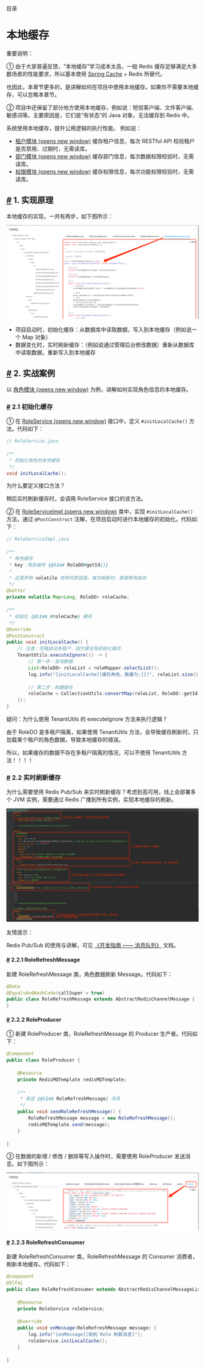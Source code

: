 目录

# 本地缓存

重要说明：

① 由于大家普遍反馈，“本地缓存”学习成本太高，一般 Redis 缓存足够满足大多数场景的性能要求，所以基本使用 [Spring Cache](/redis-cache) + Redis 所替代。

也因此，本章节更多的，是讲解如何在项目中使用本地缓存。如果你不需要本地缓存，可以忽略本章节。

② 项目中还保留了部分地方使用本地缓存，例如说：短信客户端、文件客户端、敏感词等。主要原因是，它们是“有状态”的 Java 对象，无法缓存到 Redis 中。

系统使用本地缓存，提升公用逻辑的执行性能。 例如说：

*   [租户模块 (opens new window)](https://github.com/YunaiV/ruoyi-vue-pro/blob/master/yudao-module-system/yudao-module-system-biz/src/main/java/cn/iocoder/yudao/module/system/service/tenant/TenantServiceImpl.java) 缓存租户信息，每次 RESTful API 校验租户是否禁用、过期时，无需读库。
*   [部门模块 (opens new window)](https://github.com/YunaiV/ruoyi-vue-pro/blob/master/yudao-module-system/yudao-module-system-biz/src/main/java/cn/iocoder/yudao/module/system/service/dept/DeptServiceImpl.java) 缓存部门信息，每次数据权限校验时，无需读库。
*   [权限模块 (opens new window)](https://github.com/YunaiV/ruoyi-vue-pro/blob/master/yudao-module-system/yudao-module-system-biz/src/main/java/cn/iocoder/yudao/module/system/service/permission/PermissionServiceImpl.java) 缓存权限信息，每次功能权限校验时，无需读库。

## [#](#_1-实现原理) 1. 实现原理

本地缓存的实现，一共有两步，如下图所示：

![整体流程](./static/04.png)

*   项目启动时，初始化缓存：从数据库中读取数据，写入到本地缓存（例如说一个 Map 对象）
*   数据变化时，实时刷新缓存：（例如说通过管理后台修改数据）重新从数据库中读取数据，重新写入到本地缓存

## [#](#_2-实战案例) 2. 实战案例

以 [角色模块 (opens new window)](https://github.com/YunaiV/ruoyi-vue-pro/blob/master/yudao-module-system/yudao-module-system-biz/src/main/java/cn/iocoder/yudao/module/system/service/permission/RoleServiceImpl.java) 为例，讲解如何实现角色信息的本地缓存。

### [#](#_2-1-初始化缓存) 2.1 初始化缓存

① 在 [RoleService (opens new window)](https://github.com/YunaiV/ruoyi-vue-pro/blob/master/yudao-module-system/yudao-module-system-biz/src/main/java/cn/iocoder/yudao/module/system/service/permission/RoleService.java) 接口中，定义 `#initLocalCache()` 方法。代码如下：

```java
// RoleService.java

/**
 * 初始化角色的本地缓存
 */
void initLocalCache();

```

为什么要定义接口方法？

稍后实时刷新缓存时，会调用 RoleService 接口的该方法。

② 在 [RoleServiceImpl (opens new window)](https://github.com/YunaiV/ruoyi-vue-pro/blob/master/yudao-module-system/yudao-module-system-biz/src/main/java/cn/iocoder/yudao/module/system/service/permission/RoleServiceImpl.java) 类中，实现 `#initLocalCache()` 方法，通过 `@PostConstruct` 注解，在项目启动时进行本地缓存的初始化。代码如下：

```java
// RoleServiceImpl.java

/**
 * 角色缓存
 * key：角色编号 {@link RoleDO#getId()}
 *
 * 这里声明 volatile 修饰的原因是，每次刷新时，直接修改指向
 */
@Getter
private volatile Map<Long, RoleDO> roleCache;

/**
 * 初始化 {@link #roleCache} 缓存
 */
@Override
@PostConstruct
public void initLocalCache() {
    // 注意：忽略自动多租户，因为要全局初始化缓存
    TenantUtils.executeIgnore(() -> {
        // 第一步：查询数据
        List<RoleDO> roleList = roleMapper.selectList();
        log.info("[initLocalCache][缓存角色，数量为:{}]", roleList.size());
    
        // 第二步：构建缓存
        roleCache = CollectionUtils.convertMap(roleList, RoleDO::getId);
    });
}

```

疑问：为什么使用 TenantUtils 的 executeIgnore 方法来执行逻辑？

由于 RoleDO 是多租户隔离，如果使用 TenantUtils 方法，会导致缓存刷新时，只加载某个租户的角色数据，导致本地缓存的错误。

所以，如果缓存的数据不存在多租户隔离的情况，可以不使用 TenantUtils 方法！！！！

### [#](#_2-2-实时刷新缓存) 2.2 实时刷新缓存

为什么需要使用 Redis Pub/Sub 来实时刷新缓存？考虑到高可用，线上会部署多个 JVM 实例，需要通过 Redis 广播到所有实例，实现本地缓存的刷新。

![实时刷新缓存](./static/02.png)

友情提示：

Redis Pub/Sub 的使用与讲解，可见 [《开发指南 —— 消息队列》](/message-queue/redis/) 文档。

#### [#](#_2-2-1-rolerefreshmessage) 2.2.1 RoleRefreshMessage

新建 RoleRefreshMessage 类，角色数据刷新 Message。代码如下：

```java
@Data
@EqualsAndHashCode(callSuper = true)
public class RoleRefreshMessage extends AbstractRedisChannelMessage {
}

```

#### [#](#_2-2-2-roleproducer) 2.2.2 RoleProducer

① 新建 RoleProducer 类，RoleRefreshMessage 的 Producer 生产者。代码如下：

```java
@Component
public class RoleProducer {

    @Resource
    private RedisMQTemplate redisMQTemplate;

    /**
     * 发送 {@link RoleRefreshMessage} 消息
     */
    public void sendRoleRefreshMessage() {
        RoleRefreshMessage message = new RoleRefreshMessage();
        redisMQTemplate.send(message);
    }

}

```

② 在数据的新增 / 修改 / 删除等写入操作时，需要使用 RoleProducer 发送消息。如下图所示：

![调用 RoleProducer 示例](./static/03.png)

#### [#](#_2-2-3-rolerefreshconsumer) 2.2.3 RoleRefreshConsumer

新建 RoleRefreshConsumer 类，RoleRefreshMessage 的 Consumer 消费者，刷新本地缓存。代码如下：

```java
@Component
@Slf4j
public class RoleRefreshConsumer extends AbstractRedisChannelMessageListener<RoleRefreshMessage> {

    @Resource
    private RoleService roleService;

    @Override
    public void onMessage(RoleRefreshMessage message) {
        log.info("[onMessage][收到 Role 刷新消息]");
        roleService.initLocalCache();
    }

}

```